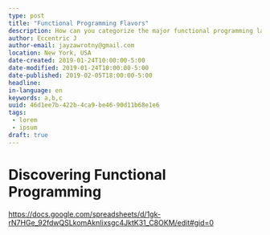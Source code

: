 ```yaml
---
type: post
title: "Functional Programming Flavors"
description: How can you categorize the major functional programming languages?
author: Eccentric J
author-email: jayzawrotny@gmail.com
location: New York, USA
date-created: 2019-01-24T10:00:00-5:00
date-modified: 2019-01-24T10:00:00-5:00
date-published: 2019-02-05T18:00:00-5:00
headline:
in-language: en
keywords: a,b,c
uuid: 46d1ee7b-422b-4ca9-be46-90d11b68e1e6
tags:
 - lorem
 - ipsum
draft: true
---
```

# Discovering Functional Programming

https://docs.google.com/spreadsheets/d/1gk-rN7HGe_92fdwQSLkomAknIixsgc4JktK31_C8OKM/edit#gid=0
